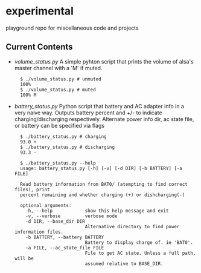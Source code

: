 experimental
============

playground repo for miscellaneous code and projects


Current Contents
----------------

+ *volume_status.py* A simple pyhton script that prints the volume of alsa's master channel with a 'M' if muted.

        $ ./volume_status.py # unmuted
        100%
        $ ./volume_status.py # muted
        100% M


+ *battery_status.py* Python script that battery and AC adapter info in a very naive way. Outputs battery percent and +/- to indicate charging/discharging respectively.  Alternate power info dir, ac state file, or battery can be specified via flags

        $ ./battery_status.py # charging
        93.0 +
        $ ./battery_status.py # discharging
        93.3 -

        $ ./battery_status.py --help
        usage: battery_status.py [-h] [-v] [-d DIR] [-b BATTERY] [-a FILE]

        Read battery information from BAT0/ (atempting to find correct files), print
        percent remaining and whether charging (+) or dishcharging(-)

        optional arguments:
          -h, --help            show this help message and exit
          -v, --verbose         verbose mode
          -d DIR, --base_dir DIR
                                Alternative directory to find power information files.
          -b BATTERY, --battery BATTERY
                                Battery to display charge of. ie 'BAT0'.
          -a FILE, --ac_state_file FILE
                                File to get AC state. Unless a full path, will be
                                assumed relative to BASE_DIR.
